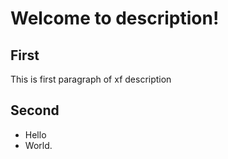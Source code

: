 # Welcome to description!
## First 
This is first paragraph of xf description
## Second
- Hello
- World.
